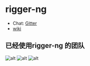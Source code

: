 # rigger-ng 

* Chat: [Gitter](https://gitter.im/xcodecraft-home/rigger-ng)
* [wiki](https://github.com/xcodecraft/rigger-ng/wiki)

## 已经使用rigger-ng 的团队

![alt](http://p3.qhimg.com/t015483498da1695b16.png)
![alt](https://i.h2.pdim.gs/b2a97149ec43dfc95eb177508af29f6c.png)
![alt](http://s.marares.cn/online/mara-website/static/images/index/page1/logo-white-1.e3cd2365.png)
